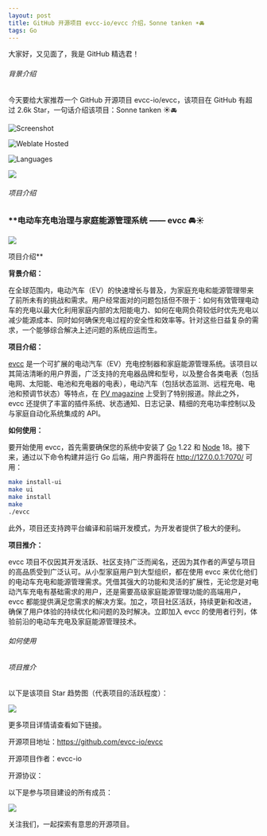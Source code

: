 ```yaml
---
layout: post
title: GitHub 开源项目 evcc-io/evcc 介绍，Sonne tanken ☀️🚘
tags: Go
---
```


大家好，又见面了，我是 GitHub 精选君！

###### 背景介绍

今天要给大家推荐一个 GitHub 开源项目 evcc-io/evcc，该项目在 GitHub 有超过 2.6k Star，一句话介绍该项目：Sonne tanken ☀️🚘




![Screenshot](https://raw.githubusercontent.com/evcc-io/evcc/master/docs/screenshot.png)

![Weblate Hosted](https://hosted.weblate.org/widgets/evcc/-/evcc/287x66-grey.png)

![Languages](https://hosted.weblate.org/widgets/evcc/-/evcc/multi-auto.svg)

![](https://raw.githubusercontent.com/evcc-io/evcc/master/docs/logo.png)


###### 项目介绍

### **电动车充电治理与家庭能源管理系统 —— evcc 🚘☀️ 

![](https://dalleprodsec.blob.core.windows.net/private/images/f1aaf801-ef22-4c1f-9a1e-953c11b8dac3/generated_00.png?se=2024-04-30T08%3A36%3A46Z&sig=KkbiGKj67ENV5Yx20XV2SV3WvQoqa43nXO00Qh%2BhPKE%3D&ske=2024-05-06T06%3A50%3A38Z&skoid=e52d5ed7-0657-4f62-bc12-7e5dbb260a96&sks=b&skt=2024-04-29T06%3A50%3A38Z&sktid=33e01921-4d64-4f8c-a055-5bdaffd5e33d&skv=2020-10-02&sp=r&spr=https&sr=b&sv=2020-10-02)

项目介绍**

**背景介绍：**

在全球范围内，电动汽车（EV）的快速增长与普及，为家庭充电和能源管理带来了前所未有的挑战和需求。用户经常面对的问题包括但不限于：如何有效管理电动车的充电以最大化利用家庭内部的太阳能电力、如何在电网负荷较低时优先充电以减少能源成本、同时如何确保充电过程的安全性和效率等。针对这些日益复杂的需求，一个能够综合解决上述问题的系统应运而生。

**项目介绍：**

[evcc](https://github.com/evcc-io/evcc) 是一个可扩展的电动汽车（EV）充电控制器和家庭能源管理系统。该项目以其简洁清晰的用户界面，广泛支持的充电器品牌和型号，以及整合各类电表（包括电网、太阳能、电池和充电器的电表），电动汽车（包括状态监测、远程充电、电池和预调节状态）等特点，在 [PV magazine](https://www.pv-magazine.de/2021/01/15/selbst-ist-der-groeoenlandhof-wallbox-ladesteuerung-selbst-gebaut/) 上受到了特别报道。除此之外，evcc 还提供了丰富的插件系统、状态通知、日志记录、精细的充电功率控制以及与家庭自动化系统集成的 API。

**如何使用：**

要开始使用 evcc，首先需要确保您的系统中安装了 [Go][1] 1.22 和 [Node][2] 18。接下来，通过以下命令构建并运行 Go 后端，用户界面将在 http://127.0.0.1:7070/ 可用：

```sh
make install-ui
make ui
make install
make
./evcc
```
此外，项目还支持跨平台编译和前端开发模式，为开发者提供了极大的便利。

**项目推介：**

evcc 项目不仅因其开发活跃、社区支持广泛而闻名，还因为其作者的声望与项目的高品质受到广泛认可。从小型家庭用户到大型组织，都在使用 evcc 来优化他们的电动车充电和能源管理需求。凭借其强大的功能和灵活的扩展性，无论您是对电动汽车充电有基础需求的用户，还是需要高级家庭能源管理功能的高端用户，evcc 都能提供满足您需求的解决方案。加之，项目社区活跃，持续更新和改进，确保了用户体验的持续优化和问题的及时解决。立即加入 evcc 的使用者行列，体验前沿的电动车充电及家庭能源管理技术。

[1]: https://golang.org/
[2]: https://nodejs.org/

###### 如何使用

###### 项目推介

以下是该项目 Star 趋势图（代表项目的活跃程度）：

![](https://api.star-history.com/svg?repos=evcc-io/evcc&type=Timeline)

更多项目详情请查看如下链接。

开源项目地址：https://github.com/evcc-io/evcc 

开源项目作者：evcc-io

开源协议：

以下是参与项目建设的所有成员：

![](https://contrib.rocks/image?repo=evcc-io/evcc)

关注我们，一起探索有意思的开源项目。

